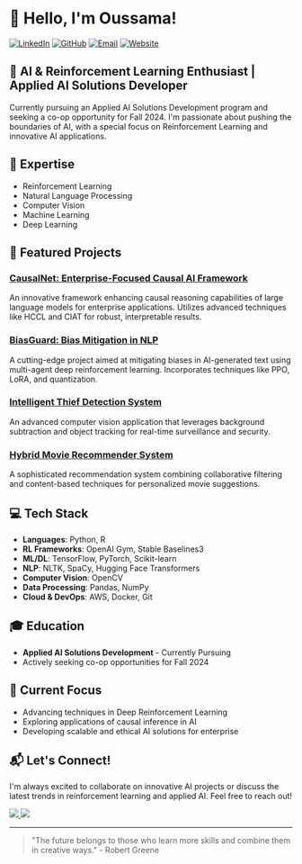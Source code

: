 # 👋 Hello, I'm Oussama!

[![LinkedIn](https://img.shields.io/badge/-LinkedIn-0077B5?style=flat&logo=LinkedIn&logoColor=white)](https://www.linkedin.com/in/oussamanaji/)
[![GitHub](https://img.shields.io/badge/-GitHub-181717?style=flat&logo=GitHub&logoColor=white)](https://github.com/oussamanaji)
[![Email](https://img.shields.io/badge/-Email-D14836?style=flat&logo=Gmail&logoColor=white)](mailto:mohamedoussama.naji@georgebrown.ca)
[![Website](https://img.shields.io/badge/-Website-000000?style=flat&logo=Google-Chrome&logoColor=white)](https://oussama.ai)

## 🚀 AI & Reinforcement Learning Enthusiast | Applied AI Solutions Developer

Currently pursuing an Applied AI Solutions Development program and seeking a co-op opportunity for Fall 2024. I'm passionate about pushing the boundaries of AI, with a special focus on Reinforcement Learning and innovative AI applications.

## 🧠 Expertise

- Reinforcement Learning
- Natural Language Processing
- Computer Vision
- Machine Learning
- Deep Learning

## 🌟 Featured Projects

### [CausalNet: Enterprise-Focused Causal AI Framework](https://github.com/oussamanaji/NLP/tree/main/CausalNet)
An innovative framework enhancing causal reasoning capabilities of large language models for enterprise applications. Utilizes advanced techniques like HCCL and CIAT for robust, interpretable results.

### [BiasGuard: Bias Mitigation in NLP](https://github.com/oussamanaji/NLP/tree/main/biasguard)
A cutting-edge project aimed at mitigating biases in AI-generated text using multi-agent deep reinforcement learning. Incorporates techniques like PPO, LoRA, and quantization.

### [Intelligent Thief Detection System](https://github.com/oussamanaji/Computer-Vision/tree/main/thief_detector_livefeed_processing)
An advanced computer vision application that leverages background subtraction and object tracking for real-time surveillance and security.

### [Hybrid Movie Recommender System](https://github.com/oussamanaji/machine-learning/tree/main/hybrid_movie_recommender)
A sophisticated recommendation system combining collaborative filtering and content-based techniques for personalized movie suggestions.

## 💻 Tech Stack

- **Languages**: Python, R
- **RL Frameworks**: OpenAI Gym, Stable Baselines3
- **ML/DL**: TensorFlow, PyTorch, Scikit-learn
- **NLP**: NLTK, SpaCy, Hugging Face Transformers
- **Computer Vision**: OpenCV
- **Data Processing**: Pandas, NumPy
- **Cloud & DevOps**: AWS, Docker, Git

## 🎓 Education

- **Applied AI Solutions Development** - Currently Pursuing
- Actively seeking co-op opportunities for Fall 2024

## 🌱 Current Focus

- Advancing techniques in Deep Reinforcement Learning
- Exploring applications of causal inference in AI
- Developing scalable and ethical AI solutions for enterprise

## 📬 Let's Connect!

I'm always excited to collaborate on innovative AI projects or discuss the latest trends in reinforcement learning and applied AI. Feel free to reach out!

<a href="https://www.linkedin.com/in/oussamanaji/">
  <img src="https://img.shields.io/badge/-Connect%20on%20LinkedIn-0077B5?style=for-the-badge&logo=LinkedIn&logoColor=white"/>
</a>
<a href="mailto:mohamedoussama.naji@georgebrown.ca">
  <img src="https://img.shields.io/badge/-Email%20Me-D14836?style=for-the-badge&logo=Gmail&logoColor=white"/>
</a>

---

> "The future belongs to those who learn more skills and combine them in creative ways." - Robert Greene

